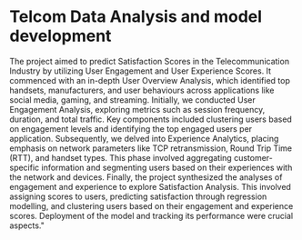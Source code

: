 # Telcom Data Analysis and model development
The project aimed to predict Satisfaction Scores in the Telecommunication Industry by utilizing User Engagement and User Experience Scores. It commenced with an in-depth User Overview Analysis, which identified top handsets, manufacturers, and user behaviours across applications like social media, gaming, and streaming.
Initially, we conducted User Engagement Analysis, exploring metrics such as session frequency, duration, and total traffic. Key components included clustering users based on engagement levels and identifying the top engaged users per application.
Subsequently, we delved into Experience Analytics, placing emphasis on network parameters like TCP retransmission, Round Trip Time (RTT), and handset types. This phase involved aggregating customer-specific information and segmenting users based on their experiences with the network and devices.
Finally, the project synthesized the analyses of engagement and experience to explore Satisfaction Analysis. This involved assigning scores to users, predicting satisfaction through regression modelling, and clustering users based on their engagement and experience scores. Deployment of the model and tracking its performance were crucial aspects."
